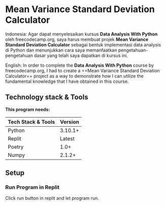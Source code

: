 # Mean Variance Standard Deviation Calculator

Indonesia: Agar dapat menyelesaikan kursus **Data Analysis With Python** oleh freecodecamp.org, saya harus membuat projek **Mean Variance Standard Deviation Calculator** sebagai bentuk implementasi data analysis di Python dan menunjukkan cara saya memanfaatkan pengetahuan-pengetahuan dasar yang telah saya dapatkan di kursus ini.

English: In order to complete the **Data Analysis With Python** course by freecodecamp.org, I had to create a ==Mean Variance Standard Deviation Calculator== project as a way to demonstrate how I can utilize the fundamental knowledge that I have obtained in this course. 

## Technology stack & Tools

**This program needs:**

| Tech Stack & Tools | Version |
| -------------------| ------- |
| Python             | 3.10.1+ |
| Replit             | Latest  |
| Poetry             | 1.0+    |
| Numpy              | 2.1.2+  |

## Setup

### Run Program in Replit

Click run button in replit and let program run.